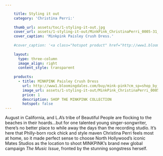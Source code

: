 ```yaml
---

    title: Styling it out
    category: 'Christina Perri:'
    
    thumb_url: assets/toc/1-styling-it-out.jpg
    cover_url: assets/1-styling-it-out/MinkPink_ChristinaPerri_0005-31_opt.jpeg
    cover_caption: 'Minkpink Paisley Crush Dress.'
    
    #cover_caption: '<a class="hotspot product" href="http://www1.bloomingdales.com/buy/mink-pink?cm_sp=shop_by_brand-_-ALL%20DESIGNERS-_-MINK%20PINK">Minkpink Paisley Crush Dress.</a>'
    
    layout:
      type: three-column
      image_align: right
      content_style: transparent
    
    products:
      - title: MINKPINK Paisley Crush Dress
        url: http://www1.bloomingdales.com/buy/mink-pink?cm_sp=shop_by_brand-_-ALL%20DESIGNERS-_-MINK%20PINK
        image_url: assets/1-styling-it-out/MinkPink_ChristinaPerri_0005-31_opt.jpeg
        price: 1
        description: SHOP THE MINKPINK COLLECTION
        hotspot: false
---
```


August in California, and L.A’s tribe of Beautiful People are flocking to the beaches in their hoards…but for one talented young singer-songwriter, there’s no better place to while away the days than the recording studio. It’s here that Philly-born rock chick and style maven Christina Perri feels most at home, so it made perfect sense to choose North Hollywood’s iconic Mates Studios as the location to shoot MINKPINK’s brand new global campaign <em>The Music Issue</em>, fronted by the stunning songstress herself.
